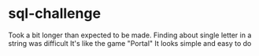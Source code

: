 # sql-challenge
Took a bit longer than expected to be made.
Finding about single letter in a string was difficult
It's like the game "Portal"
It looks simple and easy to do
